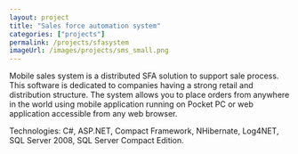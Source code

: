```yaml
--- 
layout: project
title: "Sales force automation system"
categories: ["projects"]
permalink: /projects/sfasystem
imageUrl: /images/projects/sms_small.png
---
```


<p>
Mobile sales system is a distributed SFA solution to support sale process. This software is dedicated to companies having a strong retail and distribution structure. The system allows you to place orders from anywhere in the world using mobile application running on Pocket PC or web application accessible from any web browser.
</p>
<p>
Technologies: 
C#, ASP.NET, Compact Framework, NHibernate, Log4NET, SQL Server 2008, SQL Server Compact Edition.
</p>